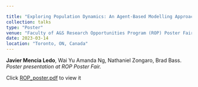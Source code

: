 ```yaml
---

title: "Exploring Population Dynamics: An Agent-Based Modelling Approach"
collection: talks
type: "Poster"
venue: "Faculty of A&S Research Opportunities Program (ROP) Poster Fair"
date: 2023-03-14
location: "Toronto, ON, Canada"
---
```


**Javier Mencia Ledo**, Wai Yu Amanda Ng, Nathaniel Zongaro, Brad Bass.  
*Poster presentation at ROP Poster Fair.*  

Click [ROP_poster.pdf](https://javmencia.github.io/files/ROP_poster.pdf) to view it
